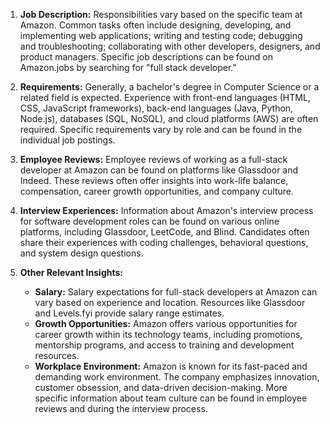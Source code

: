 1. **Job Description:**  Responsibilities vary based on the specific team at Amazon.  Common tasks often include designing, developing, and implementing web applications; writing and testing code; debugging and troubleshooting; collaborating with other developers, designers, and product managers.  Specific job descriptions can be found on Amazon.jobs by searching for "full stack developer."

2. **Requirements:**  Generally, a bachelor's degree in Computer Science or a related field is expected.  Experience with front-end languages (HTML, CSS, JavaScript frameworks), back-end languages (Java, Python, Node.js), databases (SQL, NoSQL), and cloud platforms (AWS) are often required.  Specific requirements vary by role and can be found in the individual job postings.

3. **Employee Reviews:** Employee reviews of working as a full-stack developer at Amazon can be found on platforms like Glassdoor and Indeed. These reviews often offer insights into work-life balance, compensation, career growth opportunities, and company culture.

4. **Interview Experiences:**  Information about Amazon's interview process for software development roles can be found on various online platforms, including Glassdoor, LeetCode, and Blind.  Candidates often share their experiences with coding challenges, behavioral questions, and system design questions.

5. **Other Relevant Insights:**
    * **Salary:** Salary expectations for full-stack developers at Amazon can vary based on experience and location. Resources like Glassdoor and Levels.fyi provide salary range estimates.
    * **Growth Opportunities:** Amazon offers various opportunities for career growth within its technology teams, including promotions, mentorship programs, and access to training and development resources.
    * **Workplace Environment:**  Amazon is known for its fast-paced and demanding work environment.  The company emphasizes innovation, customer obsession, and data-driven decision-making. More specific information about team culture can be found in employee reviews and during the interview process.